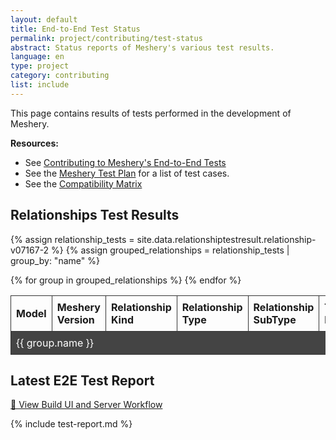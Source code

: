 ```yaml
---
layout: default
title: End-to-End Test Status
permalink: project/contributing/test-status
abstract: Status reports of Meshery's various test results.
language: en
type: project
category: contributing
list: include
---
```


This page contains results of tests performed in the development of Meshery.

**Resources:**

- See [Contributing to Meshery's End-to-End Tests](/project/contributing/contributing-ui-tests)
- See the [Meshery Test Plan](https://docs.google.com/spreadsheets/d/13Ir4gfaKoAX9r8qYjAFFl_U9ntke4X5ndREY1T7bnVs/edit?gid=0#gid=0) for a list of test cases.
- See the [Compatibility Matrix](/installation/compatibility-matrix)

## Relationships Test Results

{% assign relationship_tests = site.data.relationshiptestresult.relationship-v07167-2 %}
{% assign grouped_relationships = relationship_tests | group_by: "name" %}

<style>
/* General Table Styling */
table {
    width: 100%;
    border-collapse: collapse;
}

th, td {
    border: 1px solid #333;
    padding: 8px;
    text-align: left;
}

.accordion-header {
    cursor: pointer;
    background-color: #444;
    color: white;
    font-weight: normal;
    text-align: center;
    font-size: 1rem;
}

.accordion-header:hover {
    background-color: #666;
}

.accordion-content {
    display: none;
    background-color: #222;
}

.accordion-content table {
    margin: 0;
    background-color: #333;
}

.accordion-content td {
    color: white;
    padding: 5px 10px;
}
</style>

<table>
    <thead>
        <tr>
            <th>Model</th>
            <th>Meshery Version</th>
            <th>Relationship Kind</th>
            <th>Relationship Type</th>
            <th>Relationship SubType</th>
            <th>Test Result</th>
        </tr>
    </thead>
    <tbody>
        {% for group in grouped_relationships %}
        <!-- Accordion Header Row -->
        <tr class="accordion-header">
            <td colspan="6">{{ group.name }}</td>
        </tr>
        <!-- Hidden Content: Detailed Table -->
        <tr class="accordion-content">
            <td colspan="6">
                <table>
                    <thead>
                        <tr>
                            <th>Meshery Version</th>
                            <th>Relationship Kind</th>
                            <th>Relationship Type</th>
                            <th>Relationship SubType</th>
                            <th>Test Result</th>
                        </tr>
                    </thead>
                    <tbody>
                        {% for item in group.items %}
                        <tr>
                            <td>{{ item.extensionVersion }}</td>
                            <td>{{ item.kind }}</td>
                            <td>{{ item.type }}</td>
                            <td>{{ item.subType }}</td>
                            <td>
                                {% if item.testResultPassed %}
                                    <img src="/assets/img/passing.svg" alt="Pass" />
                                {% else %}
                                    <img src="/assets/img/failing.svg" alt="Fail" />
                                {% endif %}
                            </td>
                        </tr>
                        {% endfor %}
                    </tbody>
                </table>
            </td>
        </tr>
        {% endfor %}
    </tbody>
</table>

## Latest E2E Test Report

[🔗 View Build UI and Server Workflow](https://github.com/meshery/meshery/actions/workflows/build-ui-and-server.yml?query=branch%3Amaster)


{% include test-report.md %}


<script>
// JavaScript for toggling the accordion content
document.addEventListener("DOMContentLoaded", function () {
    const headers = document.querySelectorAll(".accordion-header");

    headers.forEach(header => {
        header.addEventListener("click", function () {
            const content = this.nextElementSibling;
            if (content.classList.contains("accordion-content")) {
                content.style.display = content.style.display === "table-row" ? "none" : "table-row";
            }
        });
    });
});
</script>
